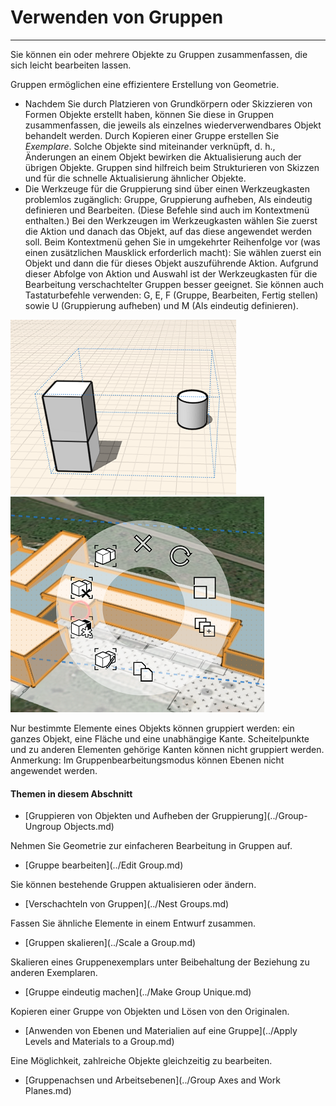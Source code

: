 

# Verwenden von Gruppen

---

Sie können ein oder mehrere Objekte zu Gruppen zusammenfassen, die sich leicht bearbeiten lassen.

Gruppen ermöglichen eine effizientere Erstellung von Geometrie.

* Nachdem Sie durch Platzieren von Grundkörpern oder Skizzieren von Formen Objekte erstellt haben, können Sie diese in Gruppen zusammenfassen, die jeweils als einzelnes wiederverwendbares Objekt behandelt werden. Durch Kopieren einer Gruppe erstellen Sie *Exemplare*. Solche Objekte sind miteinander verknüpft, d. h., Änderungen an einem Objekt bewirken die Aktualisierung auch der übrigen Objekte. Gruppen sind hilfreich beim Strukturieren von Skizzen und für die schnelle Aktualisierung ähnlicher Objekte.
* Die Werkzeuge für die Gruppierung sind über einen Werkzeugkasten problemlos zugänglich: Gruppe, Gruppierung aufheben, Als eindeutig definieren und Bearbeiten. (Diese Befehle sind auch im Kontextmenü enthalten.) Bei den Werkzeugen im Werkzeugkasten wählen Sie zuerst die Aktion und danach das Objekt, auf das diese angewendet werden soll. Beim Kontextmenü gehen Sie in umgekehrter Reihenfolge vor (was einen zusätzlichen Mausklick erforderlich macht): Sie wählen zuerst ein Objekt und dann die für dieses Objekt auszuführende Aktion. Aufgrund dieser Abfolge von Aktion und Auswahl ist der Werkzeugkasten für die Bearbeitung verschachtelter Gruppen besser geeignet. Sie können auch Tastaturbefehle verwenden: G, E, F (Gruppe, Bearbeiten, Fertig stellen) sowie U (Gruppierung aufheben) und M (Als eindeutig definieren).

![](Images/GUID-B080D331-309D-408F-9FF4-54AF0744214A-low.png) ![](Images/GUID-A0B132D3-85CC-4E34-B9AD-C37DB87779C6-low.png)

Nur bestimmte Elemente eines Objekts können gruppiert werden: ein ganzes Objekt, eine Fläche und eine unabhängige Kante. Scheitelpunkte und zu anderen Elementen gehörige Kanten können nicht gruppiert werden. Anmerkung: Im Gruppenbearbeitungsmodus können Ebenen nicht angewendet werden.

#### Themen in diesem Abschnitt

* [Gruppieren von Objekten und Aufheben der Gruppierung](../Group-Ungroup Objects.md)

Nehmen Sie Geometrie zur einfacheren Bearbeitung in Gruppen auf.

* [Gruppe bearbeiten](../Edit Group.md)

Sie können bestehende Gruppen aktualisieren oder ändern.

* [Verschachteln von Gruppen](../Nest Groups.md)

Fassen Sie ähnliche Elemente in einem Entwurf zusammen.

* [Gruppen skalieren](../Scale a Group.md)

Skalieren eines Gruppenexemplars unter Beibehaltung der Beziehung zu anderen Exemplaren.

* [Gruppe eindeutig machen](../Make Group Unique.md)

Kopieren einer Gruppe von Objekten und Lösen von den Originalen.

* [Anwenden von Ebenen und Materialien auf eine Gruppe](../Apply Levels and Materials to a Group.md)

Eine Möglichkeit, zahlreiche Objekte gleichzeitig zu bearbeiten.

* [Gruppenachsen und Arbeitsebenen](../Group Axes and Work Planes.md)

